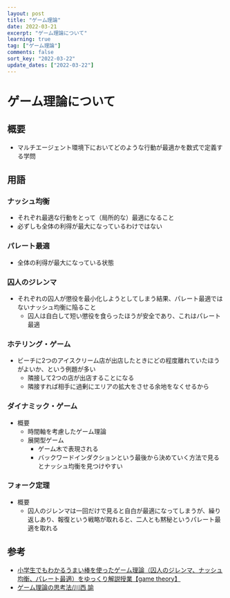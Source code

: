 ```yaml
---
layout: post
title: "ゲーム理論"
date: 2022-03-21
excerpt: "ゲーム理論について"
learning: true
tag: ["ゲーム理論"]
comments: false
sort_key: "2022-03-22"
update_dates: ["2022-03-22"]
---
```


# ゲーム理論について

## 概要
 - マルチエージェント環境下においてどのような行動が最適かを数式で定義する学問

## 用語

### ナッシュ均衡
 - それぞれ最適な行動をとって（局所的な）最適になること
 - 必ずしも全体の利得が最大になっているわけではない

### パレート最適
 - 全体の利得が最大になっている状態

### 囚人のジレンマ
 - それぞれの囚人が懲役を最小化しようとしてしまう結果、パレート最適ではないナッシュ均衡に陥ること
   - 囚人は自白して短い懲役を食らったほうが安全であり、これはパレート最適

### ホテリング・ゲーム
 - ビーチに2つのアイスクリーム店が出店したときにどの程度離れていたほうがよいか、という例題が多い
   - 隣接して2つの店が出店することになる
   - 隣接すれば相手に過剰にエリアの拡大をさせる余地をなくせるから

### ダイナミック・ゲーム
 - 概要
   - 時間軸を考慮したゲーム理論
   - 展開型ゲーム
     - ゲーム木で表現される
     - バックワードインダクションという最後から決めていく方法で見るとナッシュ均衡を見つけやすい

### フォーク定理
 - 概要
   - 囚人のジレンマは一回だけで見ると自白が最適になってしまうが、繰り返しあり、報復という戦略が取れると、二人とも黙秘というパレート最適を取れる　

## 参考
 - [小学生でもわかるうまい棒を使ったゲーム理論（囚人のジレンマ、ナッシュ均衡、パレート最適）をゆっくり解説授業【game theory】](https://www.youtube.com/watch?v=I5dNvw3_0MQ)
 - [ゲーム理論の思考法/川西 諭](https://bookmeter.com/books/237161)
